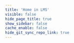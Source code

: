 ```yaml
---
title: 'Home in LMS'
visible: false
hide_page_title: true
show_sidebar: false
cache_enable: false
hide_git_sync_repo_link: true
---
```

